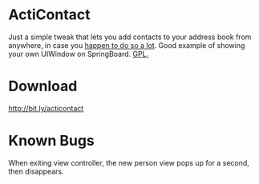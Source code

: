 # ActiContact
Just a simple tweak that lets you add contacts to your address book from anywhere, in case you [happen to do so a lot](http://i.imgur.com/Zuh735W.png). Good example of showing your own UIWindow on SpringBoard. [GPL.](http://hbang.ws/s/gpl)

# Download
http://bit.ly/acticontact

# Known Bugs
When exiting view controller, the new person view pops up for a second, then disappears.
